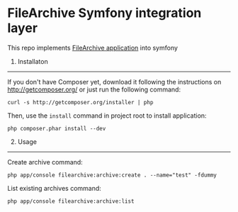 FileArchive Symfony integration layer
========================

This repo implements [FileArchive application](https://github.com/cocoders/FileArchive) into symfony

1) Installaton
----------------------------------

If you don't have Composer yet, download it following the instructions on
http://getcomposer.org/ or just run the following command:

    curl -s http://getcomposer.org/installer | php

Then, use the `install` command in project root to install application:

    php composer.phar install --dev

2) Usage
----------------------------------

Create archive command:

    php app/console filearchive:archive:create . --name="test" -fdummy

List existing archives command:

    php app/console filearchive:archive:list
